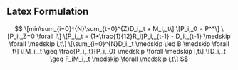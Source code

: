## Latex Formulation
$$
\[min\sum_{i=0}^{N}\sum_{t=0}^{Z}D_i,_t + M_i,_t\]
\[P_i,_0 = P^*\]
\[P_i,_Z=0 \forall i\]
\[P_i,_t = (1+\frac{1}{12}R_i)P_i,_{t-1} - D_i,_{t-1} \medskip \forall \medskip i,t\]
\[\sum_{i=0}^{N}D_i,_t \medskip \leq B \medskip \forall t\]
\[M_i,_t \geq \frac{P_i,_t}{P_i,_0} \medskip \forall \medskip i,t\]
\[D_i,_t \geq F_iM_i,_t \medskip \forall \medskip i,t\]
$$